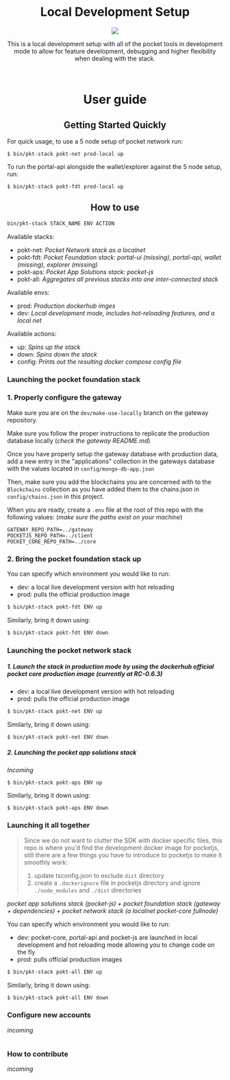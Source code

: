<h1 align="center">Local Development Setup</h1>
<p align="center">
    <img src="https://assets.website-files.com/609e7a6f2ec5c05d866ed6d3/60a7cd2bbdce89ccfbf8ff97_POKT_Logo_S_Color.png" />
</p>
<p align="center">This is a local development setup with all of the pocket tools in development mode to allow for feature development, debugging and higher flexibility when   dealing with the stack.
</p>
</br>
<h1 align="center">User guide</h2>


<h2 align="center">Getting Started Quickly</h2>

For quick usage, to use a 5 node setup of pocket network run:
```
$ bin/pkt-stack pokt-net prod-local up
```

To run the portal-api alongside the wallet/explorer against the 5 node setup, run:
```
$ bin/pkt-stack pokt-fdt prod-local up
```

<h2 align="center">How to use</h2>

```bash
bin/pkt-stack STACK_NAME ENV ACTION
```

Available stacks:

- pokt-net: _Pocket Network stack as a localnet_
- pokt-fdt: _Pocket Foundation stack: portal-ui (missing), portal-api, wallet (missing), explorer (missing)_
- pokt-aps: _Pocket App Solutions stack: pocket-js_
- pokt-all: _Aggregates all previous stacks into one inter-connected stack_

Available envs:

- prod: _Production dockerhub imges_
- dev: _Local development mode, includes hot-reloading features, and a local net_

Available actions:

- up: _Spins up the stack_
- down: _Spins down the stack_
- config: _Prints out the resulting docker compose config file_
### Launching the pocket foundation stack

### 1. Properly configure the gateway

Make sure you are on the `dev/make-use-locally` branch on the gateway repository.

Make sure you follow the proper instructions to replicate the production database locally (_check the gateway README.md_)


Once you have properly setup the gateway database with production data, add a new entry in the "applications" collection in the gateways database with the values located in `config/mongo-db-app.json`

Then, make sure you add the blockchains you are concerned with to the `Blockchains` collection as you have added them to the chains.json in `config/chains.json` in this project.

When you are ready, create a `.env` file at the root of this repo with the following values:
(_make sure the paths exist on your machine_)
```
GATEWAY_REPO_PATH=../gateway
POCKETJS_REPO_PATH=../client
POCKET_CORE_REPO_PATH=../core
```

### 2. Bring the pocket foundation stack up


You can specify which environment you would like to run:

- dev: a local live development version with hot reloading
- prod: pulls the official production image

```bash
$ bin/pkt-stack pokt-fdt ENV up  
```

Similarly, bring it down using:
```bash
$ bin/pkt-stack pokt-fdt ENV down 
```

### Launching the pocket network stack

##### 1. Launch the stack in production mode by using the dockerhub official pocket core production image (_currently at RC-0.6.3_)

- dev: a local live development version with hot reloading
- prod: pulls the official production image


```bash
$ bin/pkt-stack pokt-net ENV up 
```

Similarly, bring it down using:
```bash
$ bin/pkt-stack pokt-net ENV down 
```

##### 2. Launching the pocket app solutions stack

_Incoming_
```bash
$ bin/pkt-stack pokt-aps ENV up
```

Similarly, bring it down using:
```
$ bin/pkt-stack pokt-aps ENV down
```

### Launching it all together

> Since we do not want to clutter the SDK with docker specific files, this repo is where you'd find the development docker image for pocketjs, still there are a few things you have to introduce to pocketjs to make it smoothly work:
> 1.  update tsconfig.json to exclude `dist` directory
> 2. create a `.dockerignore` file in pocketjs directory and ignore `./node_modules` and `./dist` directories

_pocket app solutions stack (_pocket-js_) + pocket foundation stack (_gateway + dependencies_) + pocket network stack (_a localnet pocket-core fullnode_)_


You can specify which environment you would like to run:

- dev: pocket-core, portal-api and pocket-js are launched in local development and hot reloading mode allowing you to change code on the fly 
- prod: pulls official production images 

```bash
$ bin/pkt-stack pokt-all ENV up 
```

Similarly, bring it down using:
```bash
$ bin/pkt-stack pokt-all ENV down 
```

### Configure new accounts

_incoming_
```
```

### How to contribute

_incoming_
